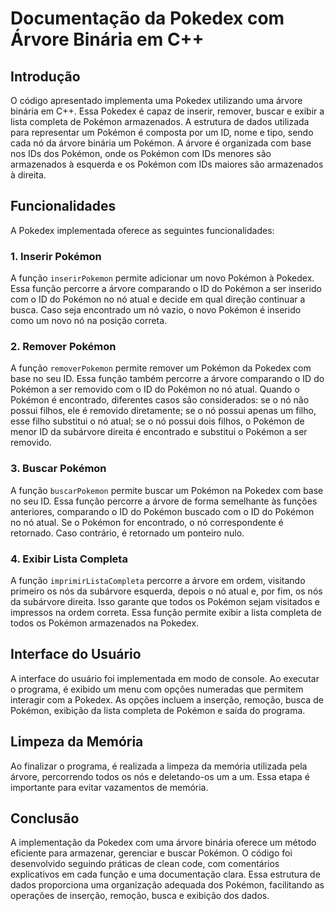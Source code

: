 # Documentação da Pokedex com Árvore Binária em C++

## Introdução
O código apresentado implementa uma Pokedex utilizando uma árvore binária em C++. Essa Pokedex é capaz de inserir, remover, buscar e exibir a lista completa de Pokémon armazenados. A estrutura de dados utilizada para representar um Pokémon é composta por um ID, nome e tipo, sendo cada nó da árvore binária um Pokémon. A árvore é organizada com base nos IDs dos Pokémon, onde os Pokémon com IDs menores são armazenados à esquerda e os Pokémon com IDs maiores são armazenados à direita.

## Funcionalidades
A Pokedex implementada oferece as seguintes funcionalidades:

### 1. Inserir Pokémon
A função `inserirPokemon` permite adicionar um novo Pokémon à Pokedex. Essa função percorre a árvore comparando o ID do Pokémon a ser inserido com o ID do Pokémon no nó atual e decide em qual direção continuar a busca. Caso seja encontrado um nó vazio, o novo Pokémon é inserido como um novo nó na posição correta.

### 2. Remover Pokémon
A função `removerPokemon` permite remover um Pokémon da Pokedex com base no seu ID. Essa função também percorre a árvore comparando o ID do Pokémon a ser removido com o ID do Pokémon no nó atual. Quando o Pokémon é encontrado, diferentes casos são considerados: se o nó não possui filhos, ele é removido diretamente; se o nó possui apenas um filho, esse filho substitui o nó atual; se o nó possui dois filhos, o Pokémon de menor ID da subárvore direita é encontrado e substitui o Pokémon a ser removido.

### 3. Buscar Pokémon
A função `buscarPokemon` permite buscar um Pokémon na Pokedex com base no seu ID. Essa função percorre a árvore de forma semelhante às funções anteriores, comparando o ID do Pokémon buscado com o ID do Pokémon no nó atual. Se o Pokémon for encontrado, o nó correspondente é retornado. Caso contrário, é retornado um ponteiro nulo.

### 4. Exibir Lista Completa
A função `imprimirListaCompleta` percorre a árvore em ordem, visitando primeiro os nós da subárvore esquerda, depois o nó atual e, por fim, os nós da subárvore direita. Isso garante que todos os Pokémon sejam visitados e impressos na ordem correta. Essa função permite exibir a lista completa de todos os Pokémon armazenados na Pokedex.

## Interface do Usuário
A interface do usuário foi implementada em modo de console. Ao executar o programa, é exibido um menu com opções numeradas que permitem interagir com a Pokedex. As opções incluem a inserção, remoção, busca de Pokémon, exibição da lista completa de Pokémon e saída do programa.

## Limpeza da Memória
Ao finalizar o programa, é realizada a limpeza da memória utilizada pela árvore, percorrendo todos os nós e deletando-os um a um. Essa etapa é importante para evitar vazamentos de memória.

## Conclusão
A implementação da Pokedex com uma árvore binária oferece um método eficiente para armazenar, gerenciar e buscar Pokémon. O código foi desenvolvido seguindo práticas de clean code, com comentários explicativos em cada função e uma documentação clara. Essa estrutura de dados proporciona uma organização adequada dos Pokémon, facilitando as operações de inserção, remoção, busca e exibição dos dados.
